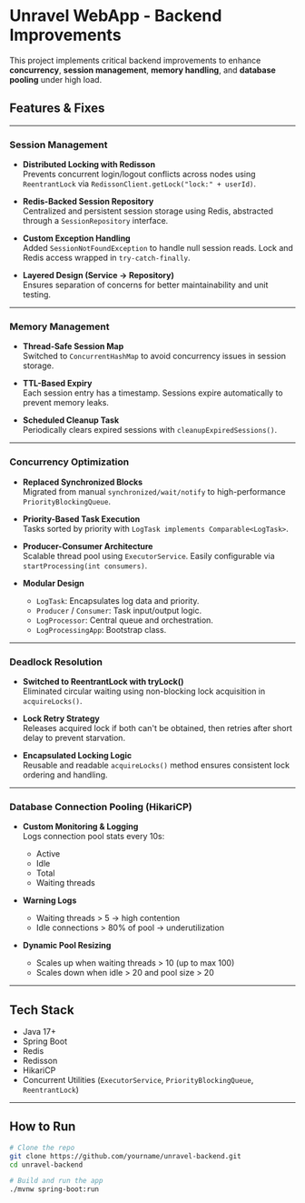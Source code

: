 # Unravel WebApp - Backend Improvements

This project implements critical backend improvements to enhance **concurrency**, **session management**, **memory handling**, and **database pooling** under high load.

## Features & Fixes

---

### Session Management

- **Distributed Locking with Redisson**  
  Prevents concurrent login/logout conflicts across nodes using `ReentrantLock` via `RedissonClient.getLock("lock:" + userId)`.

- **Redis-Backed Session Repository**  
  Centralized and persistent session storage using Redis, abstracted through a `SessionRepository` interface.

- **Custom Exception Handling**  
  Added `SessionNotFoundException` to handle null session reads. Lock and Redis access wrapped in `try-catch-finally`.

- **Layered Design (Service → Repository)**  
  Ensures separation of concerns for better maintainability and unit testing.

---

###  Memory Management

- **Thread-Safe Session Map**  
  Switched to `ConcurrentHashMap` to avoid concurrency issues in session storage.

- **TTL-Based Expiry**  
  Each session entry has a timestamp. Sessions expire automatically to prevent memory leaks.

- **Scheduled Cleanup Task**  
  Periodically clears expired sessions with `cleanupExpiredSessions()`.

---

### Concurrency Optimization

- **Replaced Synchronized Blocks**  
  Migrated from manual `synchronized/wait/notify` to high-performance `PriorityBlockingQueue`.

- **Priority-Based Task Execution**  
  Tasks sorted by priority with `LogTask implements Comparable<LogTask>`.

- **Producer-Consumer Architecture**  
  Scalable thread pool using `ExecutorService`. Easily configurable via `startProcessing(int consumers)`.

- **Modular Design**
    - `LogTask`: Encapsulates log data and priority.
    - `Producer` / `Consumer`: Task input/output logic.
    - `LogProcessor`: Central queue and orchestration.
    - `LogProcessingApp`: Bootstrap class.

---

### Deadlock Resolution

- **Switched to ReentrantLock with tryLock()**  
  Eliminated circular waiting using non-blocking lock acquisition in `acquireLocks()`.

- **Lock Retry Strategy**  
  Releases acquired lock if both can't be obtained, then retries after short delay to prevent starvation.

- **Encapsulated Locking Logic**  
  Reusable and readable `acquireLocks()` method ensures consistent lock ordering and handling.

---

### Database Connection Pooling (HikariCP)

- **Custom Monitoring & Logging**  
  Logs connection pool stats every 10s:
    - Active
    - Idle
    - Total
    - Waiting threads

- **Warning Logs**
    - Waiting threads > 5 → high contention
    - Idle connections > 80% of pool → underutilization

- **Dynamic Pool Resizing**
    - Scales up when waiting threads > 10 (up to max 100)
    - Scales down when idle > 20 and pool size > 20

---

## Tech Stack

- Java 17+
- Spring Boot
- Redis
- Redisson
- HikariCP
- Concurrent Utilities (`ExecutorService`, `PriorityBlockingQueue`, `ReentrantLock`)

---

## How to Run

```bash
# Clone the repo
git clone https://github.com/yourname/unravel-backend.git
cd unravel-backend

# Build and run the app
./mvnw spring-boot:run
